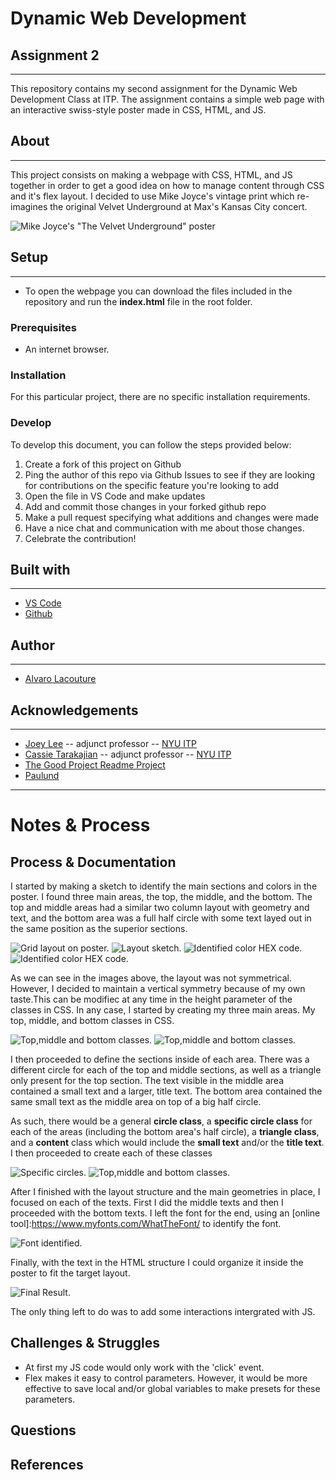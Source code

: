 # Dynamic Web Development 
## Assignment 2
***

This repository contains my second assignment for the Dynamic Web Development Class at ITP. The assignment contains a simple web page with an interactive swiss-style poster made in CSS, HTML, and JS.

## About
***

This project consists on making a webpage with CSS, HTML, and JS together in order to get a good idea on how to manage content through CSS and it's flex layout. I decided to use Mike Joyce's vintage print which re-imagines the original Velvet Underground at Max's Kansas City concert.

![Mike Joyce's "The Velvet Underground" poster](assets/MikeJoyce-velvetUnderground.jpg)

## Setup
***

 - To open the webpage you can download the files included in the repository and run the **index.html** file in the root folder.

### Prerequisites

 -  An internet browser.

### Installation

For this particular project, there are no specific installation requirements.

### Develop

To develop this document, you can follow the steps provided below:
1. Create a fork of this project on Github
2. Ping the author of this repo via Github Issues to see if they are looking for contributions on the specific feature you're looking to add
3. Open the file in VS Code and make updates 
4. Add and commit those changes in your forked github repo
5. Make a pull request specifying what additions and changes were made
6. Have a nice chat and communication with me about those changes. 
7. Celebrate the contribution! 

## Built with
***
* [VS Code](https://code.visualstudio.com/)
* [Github](https://github.com)


## Author
***
* [Alvaro Lacouture](https://alvarolacouture.com) 

## Acknowledgements
***
* [Joey Lee](https://jk-lee.com) -- adjunct professor -- [NYU ITP](https://itp.nyu.edu)
* [Cassie Tarakajian](https://cassietarakajian.com/) -- adjunct professor -- [NYU ITP](https://itp.nyu.edu)
* [The Good Project Readme Project](https://github.com/itp-dwd/2020-spring/blob/master/templates/readme-template.md)
* [Paulund](https://paulund.co.uk/how-to-create-different-shapes-in-css)



***
# Notes & Process



## Process & Documentation


I started by making a sketch to identify the main sections and colors in the poster. I found three main areas, the top, the middle, and the bottom. The top and middle areas had a similar two column layout with geometry and text, and the bottom area was a full half circle with some text layed out in the same position as the superior sections.

![Grid layout on poster.](assets/layoutAnalysis_1.jpg)
![Layout sketch.](assets/layoutSketch.jpg)
![Identified color HEX code.](assets/process_6.jpg)
![Identified color HEX code.](assets/process_7.jpg)


As we can see in the images above, the layout was not symmetrical. However, I decided to maintain a vertical symmetry because of my own taste.This can be modifiec at any time in the height parameter of the classes in CSS. In any case, I started by creating my three main areas. My top, middle, and bottom classes in CSS.

![Top,middle and bottom classes.](assets/process_1.jpg)
![Top,middle and bottom classes.](assets/process_2.jpg)

I then proceeded to define the sections inside of each area. There was a different circle for each of the top and middle sections, as well as a triangle only present for the top section. The text visible in the middle area contained a small text and a larger, title text. The bottom area contained the same small text as the middle area on top of a big half circle.

 As such, there would be a general **circle class**, a **specific circle class** for each of the areas (including the bottom area's half circle), a **triangle class**, and a **content** class which would include the **small text** and/or the **title text**. I then proceeded to create each of these classes

![Specific circles.](assets/process_4.jpg)
![Top,middle and bottom classes.](assets/process_9.jpg)

After I finished with the layout structure and the main geometries in place, I focused on each of the texts. First I did the middle texts and then I proceeded with the bottom texts. I left the font for the end, using an [online tool]:https://www.myfonts.com/WhatTheFont/ to identify the font.


![Font identified.](fontAnalysis_2.jpg)

Finally, with the text in the HTML structure I could organize it inside the poster to fit the target layout.

![Final Result.](assets/process_10.jpg)

The only thing left to do was to add some interactions intergrated with JS.



## Challenges & Struggles
  
  - At first my JS code would only work with the 'click' event.
  - Flex makes it easy to control parameters. However, it would be more effective to save local and/or global variables to make presets for these parameters.


## Questions


## References

